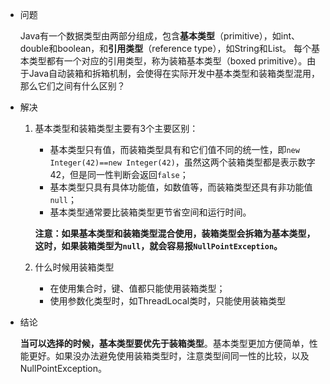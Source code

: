 - 问题

  Java有一个数据类型由两部分组成，包含**基本类型**（primitive），如int、double和boolean，和**引用类型**（reference type），如String和List。 每个基本类型都有一个对应的引用类型，称为装箱基本类型（boxed primitive）。由于Java自动装箱和拆箱机制，会使得在实际开发中基本类型和装箱类型混用，那么它们之间有什么区别？

- 解决

  1. 基本类型和装箱类型主要有3个主要区别：

     - 基本类型只有值，而装箱类型具有和它们值不同的统一性，即`new Integer(42)==new Integer(42)`，虽然这两个装箱类型都是表示数字42，但是同一性判断会返回`false`；
     - 基本类型只具有具体功能值，如数值等，而装箱类型还具有非功能值`null`；
     - 基本类型通常要比装箱类型更节省空间和运行时间。

     **注意：如果基本类型和装箱类型混合使用，装箱类型会拆箱为基本类型，这时，如果装箱类型为`null`，就会容易报`NullPointException`。**

  2. 什么时候用装箱类型

     - 在使用集合时，键、值都只能使用装箱类型；
     - 使用参数化类型时，如ThreadLocal类时，只能使用装箱类型

- 结论

  **当可以选择的时候，基本类型要优先于装箱类型**。基本类型更加方便简单，性能更好。如果没办法避免使用装箱类型时，注意类型间同一性的比较，以及NullPointException。